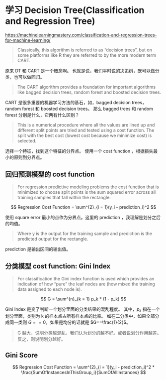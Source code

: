 # 学习 Decision Tree(Classification and Regression Tree)
https://machinelearningmastery.com/classification-and-regression-trees-for-machine-learning/

> Classically, this algorithm is referred to as “decision trees”, but on some platforms like R they are referred to by the more modern term CART.

原来 DT 和 CART 是一个概念啊。
也就是说，我们平时说的决策树，既可以做分类，也可以做回归。

> The CART algorithm provides a foundation for important algorithms like bagged decision trees, random forest and boosted decision trees.

CART 是很多重要的机器学习方法的基石，如，bagged decision trees，random forest 和 boosted decision trees。
那么 bagged trees 和 random forest 分别是什么，它两有什么区别？

> This is a numerical procedure where all the values are lined up and different split points are tried and tested using a cost function. The split with the best cost (lowest cost because we minimize cost) is selected.

选择一个特征，找到这个特征的分界点。
使用一个 cost function ，根据损失最小的原则到分界点。

## 回归预测模型的 cost function

> For regression predictive modeling problems the cost function that is minimized to choose split points is the sum squared error across all training samples that fall within the rectangle:

$$
Regression Cost Function = \sum^{2}_{i = 1}(y_i - prediction_i)^2
$$

使用 square error 最小的点作为分界点。这里的 prediction ，我理解是划分之后的均值。

> Where y is the output for the training sample and prediction is the predicted output for the rectangle.

prediction 是输出区间的输出值。

## 分类模型 cost function: Gini Index

> For classification the Gini index function is used which provides an indication of how “pure” the leaf nodes are (how mixed the training data assigned to each node is).

$$
G = \sum^{n}_{k = 1} p_k * (1 - p_k)
$$

Gini Index 是变了判断一个划分里面的分类结果的混乱程度。
其中，$p_k$ 指在一个划分里面，类别为 k 的样本点占所有样本点的比率。
如在二分类中，如果全部分成同一类则 $G==0$，如果是均分的话就是 $G==\frac{1}{2}$。
> G 越大，说明分类越混乱，我们认为划分的越不好。或者说划分作用越差。反之，则说明划分越好。

## Gini Score
$$
Regression Cost Function = \sum^{2}_{i = 1}(y_i - prediction_i)^2 * \frac{SumOfInstancesInThisGroup_i}{SumOfAllInstances}
$$



 
